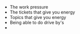 - The work pressure
- The tickets that give you energy
- Topics that give you energy
- Being able to do drive by's
-